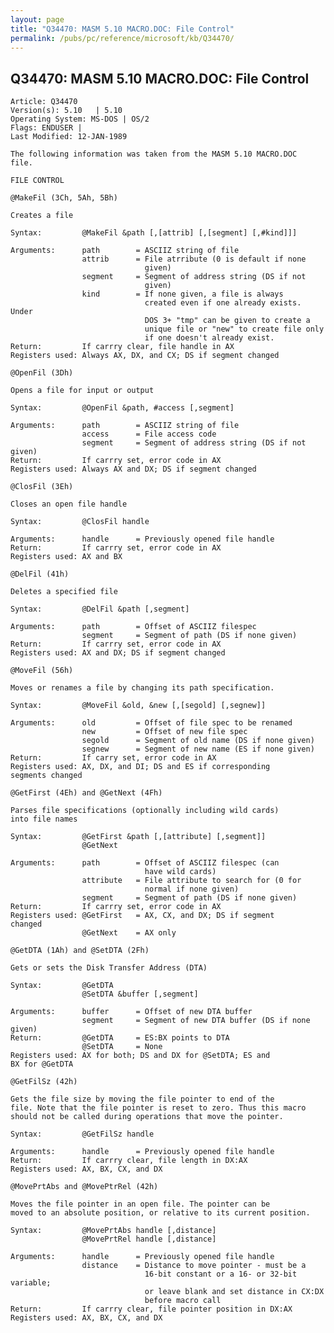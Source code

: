 ```yaml
---
layout: page
title: "Q34470: MASM 5.10 MACRO.DOC: File Control"
permalink: /pubs/pc/reference/microsoft/kb/Q34470/
---
```


## Q34470: MASM 5.10 MACRO.DOC: File Control

	Article: Q34470
	Version(s): 5.10   | 5.10
	Operating System: MS-DOS | OS/2
	Flags: ENDUSER |
	Last Modified: 12-JAN-1989
	
	The following information was taken from the MASM 5.10 MACRO.DOC
	file.
	
	FILE CONTROL
	
	@MakeFil (3Ch, 5Ah, 5Bh)
	
	Creates a file
	
	Syntax:         @MakeFil &path [,[attrib] [,[segment] [,#kind]]]
	
	Arguments:      path        = ASCIIZ string of file
	                attrib      = File atrribute (0 is default if none
	                              given)
	                segment     = Segment of address string (DS if not
	                              given)
	                kind        = If none given, a file is always
	                              created even if one already exists. Under
	                              DOS 3+ "tmp" can be given to create a
	                              unique file or "new" to create file only
	                              if one doesn't already exist.
	Return:         If carrry clear, file handle in AX
	Registers used: Always AX, DX, and CX; DS if segment changed
	
	@OpenFil (3Dh)
	
	Opens a file for input or output
	
	Syntax:         @OpenFil &path, #access [,segment]
	
	Arguments:      path        = ASCIIZ string of file
	                access      = File access code
	                segment     = Segment of address string (DS if not
	given)
	Return:         If carrry set, error code in AX
	Registers used: Always AX and DX; DS if segment changed
	
	@ClosFil (3Eh)
	
	Closes an open file handle
	
	Syntax:         @ClosFil handle
	
	Arguments:      handle      = Previously opened file handle
	Return:         If carrry set, error code in AX
	Registers used: AX and BX
	
	@DelFil (41h)
	
	Deletes a specified file
	
	Syntax:         @DelFil &path [,segment]
	
	Arguments:      path        = Offset of ASCIIZ filespec
	                segment     = Segment of path (DS if none given)
	Return:         If carrry set, error code in AX
	Registers used: AX and DX; DS if segment changed
	
	@MoveFil (56h)
	
	Moves or renames a file by changing its path specification.
	
	Syntax:         @MoveFil &old, &new [,[segold] [,segnew]]
	
	Arguments:      old         = Offset of file spec to be renamed
	                new         = Offset of new file spec
	                segold      = Segment of old name (DS if none given)
	                segnew      = Segment of new name (ES if none given)
	Return:         If carry set, error code in AX
	Registers used: AX, DX, and DI; DS and ES if corresponding
	segments changed
	
	@GetFirst (4Eh) and @GetNext (4Fh)
	
	Parses file specifications (optionally including wild cards)
	into file names
	
	Syntax:         @GetFirst &path [,[attribute] [,segment]]
	                @GetNext
	
	Arguments:      path        = Offset of ASCIIZ filespec (can
	                              have wild cards)
	                attribute   = File attribute to search for (0 for
	                              normal if none given)
	                segment     = Segment of path (DS if none given)
	Return:         If carrry set, error code in AX
	Registers used: @GetFirst   = AX, CX, and DX; DS if segment
	changed
	                @GetNext    = AX only
	
	@GetDTA (1Ah) and @SetDTA (2Fh)
	
	Gets or sets the Disk Transfer Address (DTA)
	
	Syntax:         @GetDTA
	                @SetDTA &buffer [,segment]
	
	Arguments:      buffer      = Offset of new DTA buffer
	                segment     = Segment of new DTA buffer (DS if none
	given)
	Return:         @GetDTA     = ES:BX points to DTA
	                @SetDTA     = None
	Registers used: AX for both; DS and DX for @SetDTA; ES and
	BX for @GetDTA
	
	@GetFilSz (42h)
	
	Gets the file size by moving the file pointer to end of the
	file. Note that the file pointer is reset to zero. Thus this macro
	should not be called during operations that move the pointer.
	
	Syntax:         @GetFilSz handle
	
	Arguments:      handle      = Previously opened file handle
	Return:         If carrry clear, file length in DX:AX
	Registers used: AX, BX, CX, and DX
	
	@MovePrtAbs and @MovePtrRel (42h)
	
	Moves the file pointer in an open file. The pointer can be
	moved to an absolute position, or relative to its current position.
	
	Syntax:         @MovePrtAbs handle [,distance]
	                @MovePrtRel handle [,distance]
	
	Arguments:      handle      = Previously opened file handle
	                distance    = Distance to move pointer - must be a
	                              16-bit constant or a 16- or 32-bit variable;
	                              or leave blank and set distance in CX:DX
	                              before macro call
	Return:         If carrry clear, file pointer position in DX:AX
	Registers used: AX, BX, CX, and DX
